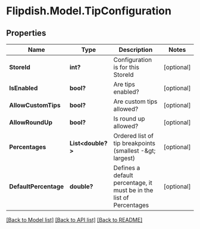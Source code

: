 # Flipdish.Model.TipConfiguration
## Properties

Name | Type | Description | Notes
------------ | ------------- | ------------- | -------------
**StoreId** | **int?** | Configuration is for this StoreId | [optional] 
**IsEnabled** | **bool?** | Are tips enabled? | [optional] 
**AllowCustomTips** | **bool?** | Are custom tips allowed? | [optional] 
**AllowRoundUp** | **bool?** | Is round up allowed? | [optional] 
**Percentages** | **List&lt;double?&gt;** | Ordered list of tip breakpoints (smallest -&amp;gt; largest) | [optional] 
**DefaultPercentage** | **double?** | Defines a default percentage, it must be in the list of Percentages | [optional] 

[[Back to Model list]](../README.md#documentation-for-models) [[Back to API list]](../README.md#documentation-for-api-endpoints) [[Back to README]](../README.md)


